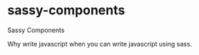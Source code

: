 # sassy-components
Sassy Components

Why write javascript when you can write javascript using sass.

